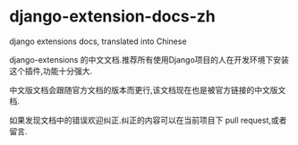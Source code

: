 django-extension-docs-zh
========================

django extensions docs, translated into Chinese

django-extensions 的中文文档.推荐所有使用Django项目的人在开发环境下安装这个插件,功能十分强大.

中文版文档会跟随官方文档的版本而更行,该文档现在也是被官方链接的中文版文档.

如果发现文档中的错误欢迎纠正.纠正的内容可以在当前项目下 pull request,或者留言.
